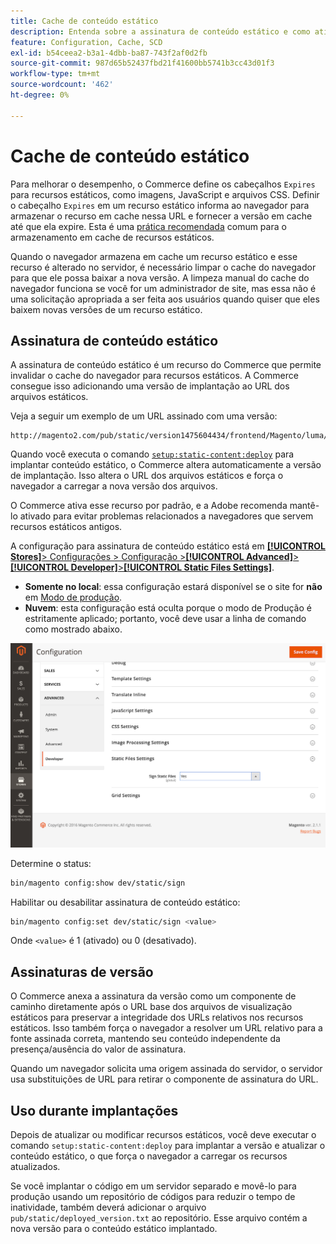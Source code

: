 ```yaml
---
title: Cache de conteúdo estático
description: Entenda sobre a assinatura de conteúdo estático e como ativar ou desativar o recurso.
feature: Configuration, Cache, SCD
exl-id: b54ceea2-b3a1-4dbb-ba87-743f2af0d2fb
source-git-commit: 987d65b52437fbd21f41600bb5741b3cc43d01f3
workflow-type: tm+mt
source-wordcount: '462'
ht-degree: 0%

---
```


# Cache de conteúdo estático

Para melhorar o desempenho, o Commerce define os cabeçalhos `Expires` para recursos estáticos, como imagens, JavaScript e arquivos CSS.
Definir o cabeçalho `Expires` em um recurso estático informa ao navegador para armazenar o recurso em cache nessa URL e fornecer a versão em cache até que ela expire.
Esta é uma [prática recomendada](https://developer.yahoo.com/performance/rules.html#expires=) comum para o armazenamento em cache de recursos estáticos.

Quando o navegador armazena em cache um recurso estático e esse recurso é alterado no servidor, é necessário limpar o cache do navegador para que ele possa baixar a nova versão.
A limpeza manual do cache do navegador funciona se você for um administrador de site, mas essa não é uma solicitação apropriada a ser feita aos usuários quando quiser que eles baixem novas versões de um recurso estático.

## Assinatura de conteúdo estático

A assinatura de conteúdo estático é um recurso do Commerce que permite invalidar o cache do navegador para recursos estáticos.
A Commerce consegue isso adicionando uma versão de implantação ao URL dos arquivos estáticos.

Veja a seguir um exemplo de um URL assinado com uma versão:

```
http://magento2.com/pub/static/version1475604434/frontend/Magento/luma/en_US/images/logo.svg
```

Quando você executa o comando [`setup:static-content:deploy`](../cli/static-view-file-deployment.md) para implantar conteúdo estático, o Commerce altera automaticamente a versão de implantação.
Isso altera o URL dos arquivos estáticos e força o navegador a carregar a nova versão dos arquivos.

O Commerce ativa esse recurso por padrão, e a Adobe recomenda mantê-lo ativado para evitar problemas relacionados a navegadores que servem recursos estáticos antigos.

A configuração para assinatura de conteúdo estático está em [**[!UICONTROL Stores]**> Configurações > Configuração >**[!UICONTROL Advanced]**>**[!UICONTROL Developer]**>**[!UICONTROL Static Files Settings]**](https://experienceleague.adobe.com/en/docs/commerce-admin/systems/tools/developer-tools#static-file-signatures).

- **Somente no local**: essa configuração estará disponível se o site for **não** em [Modo de produção](https://experienceleague.adobe.com/docs/commerce-operations/configuration-guide/setup/application-modes.html#production-mode).
- **Nuvem**: esta configuração está oculta porque o modo de Produção é estritamente aplicado; portanto, você deve usar a linha de comando como mostrado abaixo.

![Configurações de Arquivos Estáticos](../../assets/configuration/static-files-settings.png)

Determine o status:

```bash
bin/magento config:show dev/static/sign
```

Habilitar ou desabilitar assinatura de conteúdo estático:

```bash
bin/magento config:set dev/static/sign <value>
```

Onde `<value>` é 1 (ativado) ou 0 (desativado).

## Assinaturas de versão

O Commerce anexa a assinatura da versão como um componente de caminho diretamente após o URL base dos arquivos de visualização estáticos para preservar a integridade dos URLs relativos nos recursos estáticos.
Isso também força o navegador a resolver um URL relativo para a fonte assinada correta, mantendo seu conteúdo independente da presença/ausência do valor de assinatura.

Quando um navegador solicita uma origem assinada do servidor, o servidor usa substituições de URL para retirar o componente de assinatura do URL.

## Uso durante implantações

Depois de atualizar ou modificar recursos estáticos, você deve executar o comando `setup:static-content:deploy` para implantar a versão e atualizar o conteúdo estático, o que força o navegador a carregar os recursos atualizados.

Se você implantar o código em um servidor separado e movê-lo para produção usando um repositório de códigos para reduzir o tempo de inatividade, também deverá adicionar o arquivo `pub/static/deployed_version.txt` ao repositório.
Esse arquivo contém a nova versão para o conteúdo estático implantado.
